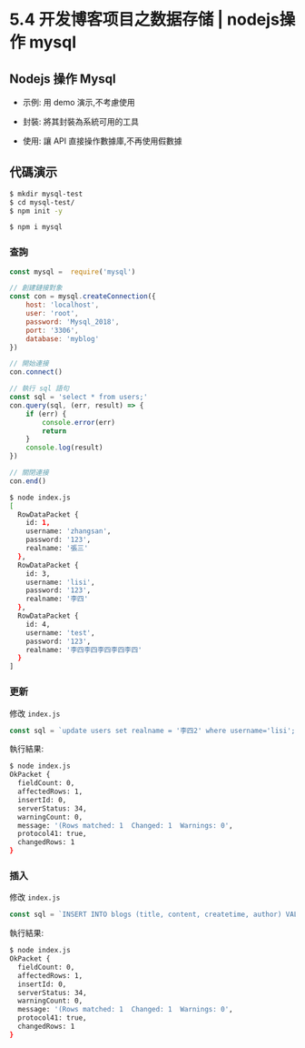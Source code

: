 # 5.4 开发博客项目之数据存储 | nodejs操作 mysql

## Nodejs 操作 Mysql

- 示例: 用 demo 演示,不考慮使用

- 封裝: 將其封裝為系統可用的工具

- 使用: 讓 API 直接操作數據庫,不再使用假數據

## 代碼演示

``` bash
$ mkdir mysql-test
$ cd mysql-test/
$ npm init -y
```

``` bash
$ npm i mysql
```

### 查詢

``` js
const mysql =  require('mysql')

// 創建鏈接對象
const con = mysql.createConnection({
    host: 'localhost',
    user: 'root',
    password: 'Mysql_2018',
    port: '3306',
    database: 'myblog'
})

// 開始連接
con.connect()

// 執行 sql 語句
const sql = 'select * from users;'
con.query(sql, (err, result) => {
    if (err) {
        console.error(err)
        return 
    }
    console.log(result)
})

// 關閉連接
con.end()
```

``` bash
$ node index.js
[
  RowDataPacket {
    id: 1,
    username: 'zhangsan',
    password: '123',
    realname: '張三'
  },
  RowDataPacket {
    id: 3,
    username: 'lisi',
    password: '123',
    realname: '李四'
  },
  RowDataPacket {
    id: 4,
    username: 'test',
    password: '123',
    realname: '李四李四李四李四李四'
  }
]
```

### 更新

修改 `index.js`

``` js
const sql = `update users set realname = '李四2' where username='lisi';`
```

執行結果:

``` bash
$ node index.js
OkPacket {
  fieldCount: 0,
  affectedRows: 1,
  insertId: 0,
  serverStatus: 34,
  warningCount: 0,
  message: '(Rows matched: 1  Changed: 1  Warnings: 0',
  protocol41: true,
  changedRows: 1
}
```

### 插入

修改 `index.js`

``` js
const sql = `INSERT INTO blogs (title, content, createtime, author) VALUES ('標題C','內容C',1690088710150, 'zhangsan');`
```

執行結果:

``` bash
$ node index.js
OkPacket {
  fieldCount: 0,
  affectedRows: 1,
  insertId: 0,
  serverStatus: 34,
  warningCount: 0,
  message: '(Rows matched: 1  Changed: 1  Warnings: 0',
  protocol41: true,
  changedRows: 1
}
```
